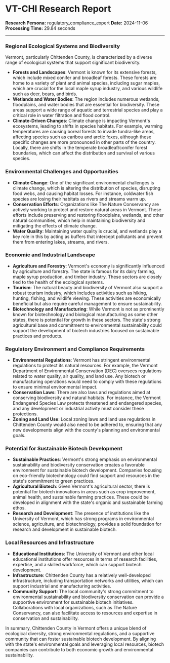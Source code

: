 # VT-CHI Research Report

**Research Persona:** regulatory_compliance_expert
**Date:** 2024-11-06
**Processing Time:** 29.84 seconds

---

### Regional Ecological Systems and Biodiversity

Vermont, particularly Chittenden County, is characterized by a diverse range of ecological systems that support significant biodiversity.

- **Forests and Landscapes**: Vermont is known for its extensive forests, which include mixed conifer and broadleaf forests. These forests are home to a variety of plant and animal species, including sugar maples, which are crucial for the local maple syrup industry, and various wildlife such as deer, bears, and birds.
- **Wetlands and Water Bodies**: The region includes numerous wetlands, floodplains, and water bodies that are essential for biodiversity. These areas support a wide range of aquatic and terrestrial species and play a critical role in water filtration and flood control.
- **Climate-Driven Changes**: Climate change is impacting Vermont's ecosystems, leading to shifts in species habitats. For example, warming temperatures are causing boreal forests to invade tundra-like areas, affecting species such as caribou and arctic foxes, although these specific changes are more pronounced in other parts of the country. Locally, there are shifts in the temperate broadleaf/conifer forest boundaries, which can affect the distribution and survival of various species.

### Environmental Challenges and Opportunities

- **Climate Change**: One of the significant environmental challenges is climate change, which is altering the distribution of species, disrupting food webs, and causing habitat losses. For instance, coldwater fish species are losing their habitats as rivers and streams warm up.
- **Conservation Efforts**: Organizations like The Nature Conservancy are actively working to protect and restore natural areas in Vermont. These efforts include preserving and restoring floodplains, wetlands, and other natural communities, which help in maintaining biodiversity and mitigating the effects of climate change.
- **Water Quality**: Maintaining water quality is crucial, and wetlands play a key role in this by acting as buffers that intercept pollutants and prevent them from entering lakes, streams, and rivers.

### Economic and Industrial Landscape

- **Agriculture and Forestry**: Vermont's economy is significantly influenced by agriculture and forestry. The state is famous for its dairy farming, maple syrup production, and timber industry. These sectors are closely tied to the health of the ecological systems.
- **Tourism**: The natural beauty and biodiversity of Vermont also support a robust tourism industry, which includes activities such as hiking, hunting, fishing, and wildlife viewing. These activities are economically beneficial but also require careful management to ensure sustainability.
- **Biotechnology and Manufacturing**: While Vermont is not as prominently known for biotechnology and biological manufacturing as some other states, there is potential for growth in these sectors. The state's strong agricultural base and commitment to environmental sustainability could support the development of biotech industries focused on sustainable practices and products.

### Regulatory Environment and Compliance Requirements

- **Environmental Regulations**: Vermont has stringent environmental regulations to protect its natural resources. For example, the Vermont Department of Environmental Conservation (DEC) oversees regulations related to water quality, air quality, and land use. Any biotech or manufacturing operations would need to comply with these regulations to ensure minimal environmental impact.
- **Conservation Laws**: There are also laws and regulations aimed at conserving biodiversity and natural habitats. For instance, the Vermont Endangered Species Law protects threatened and endangered species, and any development or industrial activity must consider these protections.
- **Zoning and Land Use**: Local zoning laws and land use regulations in Chittenden County would also need to be adhered to, ensuring that any new developments align with the county's planning and environmental goals.

### Potential for Sustainable Biotech Development

- **Sustainable Practices**: Vermont's strong emphasis on environmental sustainability and biodiversity conservation creates a favorable environment for sustainable biotech development. Companies focusing on eco-friendly biotechnology could find support and resources in the state's commitment to green practices.
- **Agricultural Biotech**: Given Vermont's agricultural sector, there is potential for biotech innovations in areas such as crop improvement, animal health, and sustainable farming practices. These could be developed in alignment with the state's organic and sustainable farming ethos.
- **Research and Development**: The presence of institutions like the University of Vermont, which has strong programs in environmental science, agriculture, and biotechnology, provides a solid foundation for research and development in sustainable biotech.

### Local Resources and Infrastructure

- **Educational Institutions**: The University of Vermont and other local educational institutions offer resources in terms of research facilities, expertise, and a skilled workforce, which can support biotech development.
- **Infrastructure**: Chittenden County has a relatively well-developed infrastructure, including transportation networks and utilities, which can support industrial and manufacturing activities.
- **Community Support**: The local community's strong commitment to environmental sustainability and biodiversity conservation can provide a supportive environment for sustainable biotech initiatives. Collaborations with local organizations, such as The Nature Conservancy, can also facilitate access to resources and expertise in conservation and sustainability.

In summary, Chittenden County in Vermont offers a unique blend of ecological diversity, strong environmental regulations, and a supportive community that can foster sustainable biotech development. By aligning with the state's environmental goals and leveraging local resources, biotech companies can contribute to both economic growth and environmental sustainability.